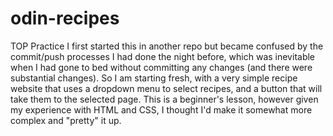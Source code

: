 # odin-recipes
TOP Practice
I first started this in another repo but became confused by the commit/push processes I had done the night before, which was inevitable when I had gone to bed without committing any changes (and there were substantial changes). So I am starting fresh, with a very simple recipe website that uses a dropdown menu to select recipes, and a button that will take them to the selected page.
This is a beginner's lesson, however given my experience with HTML and CSS, I thought I'd make it somewhat more complex and "pretty" it up.